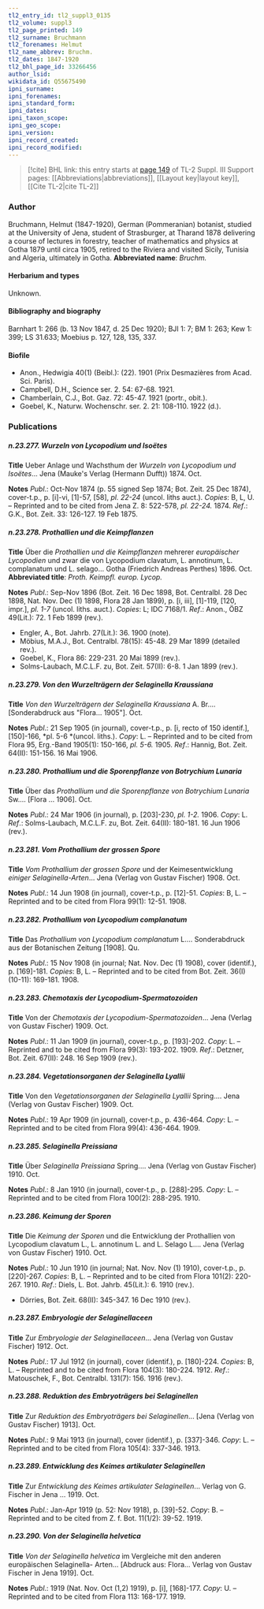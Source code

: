 ```yaml
---
tl2_entry_id: tl2_suppl3_0135
tl2_volume: suppl3
tl2_page_printed: 149
tl2_surname: Bruchmann
tl2_forenames: Helmut
tl2_name_abbrev: Bruchm.
tl2_dates: 1847-1920
tl2_bhl_page_id: 33266456
author_lsid: 
wikidata_id: Q55675490
ipni_surname: 
ipni_forenames: 
ipni_standard_form: 
ipni_dates: 
ipni_taxon_scope: 
ipni_geo_scope: 
ipni_version: 
ipni_record_created: 
ipni_record_modified:
---
```


> [!cite] BHL link: this entry starts at [page 149](https://www.biodiversitylibrary.org/page/33266456) of TL-2 Suppl. III
> Support pages: [[Abbreviations|abbreviations]], [[Layout key|layout key]], [[Cite TL-2|cite TL-2]]

### Author

Bruchmann, Helmut (1847-1920), German (Pommeranian) botanist, studied at the University of Jena, student of Strasburger, at Tharand 1878 delivering a course of lectures in forestry, teacher of mathematics and physics at Gotha 1879 until circa 1905, retired to the Riviera and visited Sicily, Tunisia and Algeria, ultimately in Gotha. 
**Abbreviated name**: *Bruchm.*

#### Herbarium and types

Unknown.

#### Bibliography and biography

Barnhart 1: 266 (b. 13 Nov 1847, d. 25 Dec 1920); BJI 1: 7; BM 1: 263; Kew 1: 399; LS 31.633; Moebius p. 127, 128, 135, 337.

#### Biofile

- Anon., Hedwigia 40(1) (Beibl.): (22). 1901 (Prix Desmazières from Acad. Sci. Paris).
- Campbell, D.H., Science ser. 2. 54: 67-68. 1921.
- Chamberlain, C.J., Bot. Gaz. 72: 45-47. 1921 (portr., obit.).
- Goebel, K., Naturw. Wochenschr. ser. 2. 21: 108-110. 1922 (d.).

### Publications

##### n.23.277. Wurzeln von Lycopodium und Isoëtes

**Title**
Ueber Anlage und Wachsthum der *Wurzeln von Lycopodium und Isoëtes*... Jena (Mauke's Verlag (Hermann Dufft)) 1874. Oct.

**Notes**
*Publ*.: Oct-Nov 1874 (p. 55 signed Sep 1874; Bot. Zeit. 25 Dec 1874), cover-t.p., p. \[i\]-vi, \[1\]-57, \[58\], *pl. 22-24* (uncol. liths auct.). *Copies*: B, L, U. – Reprinted and to be cited from Jena Z. 8: 522-578, *pl. 22-24.* 1874.
*Ref*.: G.K., Bot. Zeit. 33: 126-127. 19 Feb 1875.

##### n.23.278. Prothallien und die Keimpflanzen

**Title**
Über die *Prothallien und die Keimpflanzen* mehrerer *europäischer Lycopodien* und zwar die von Lycopodium clavatum, L. annotinum, L. complanatum und L. selago... Gotha (Friedrich Andreas Perthes) 1896. Oct.
**Abbreviated title**: *Proth. Keimpfl. europ. Lycop.*

**Notes**
*Publ*.: Sep-Nov 1896 (Bot. Zeit. 16 Dec 1898, Bot. Centralbl. 28 Dec 1898, Nat. Nov. Dec (1) 1898, Flora 28 Jan 1899), p. \[i, iii\], \[1\]-119, \[120, impr.\], *pl. 1-7* (uncol. liths. auct.).
*Copies*: L; IDC 7168/1.
*Ref*.: Anon., ÖBZ 49(Lit.): 72. 1 Feb 1899 (rev.).
- Engler, A., Bot. Jahrb. 27(Lit.): 36. 1900 (note).
- Möbius, M.A.J., Bot. Centralbl. 78(15): 45-48. 29 Mar 1899 (detailed rev.).
- Goebel, K., Flora 86: 229-231. 20 Mai 1899 (rev.).
- Solms-Laubach, M.C.L.F. zu, Bot. Zeit. 57(II): 6-8. 1 Jan 1899 (rev.).

##### n.23.279. Von den Wurzelträgern der Selaginella Kraussiana

**Title**
*Von den Wurzelträgern der Selaginella Kraussiana* A. Br.... \[Sonderabdruck aus "Flora... 1905"\]. Oct.

**Notes**
*Publ*.: 21 Sep 1905 (in journal), cover-t.p., p. \[i, recto of 150 identif.\], \[150\]-166, *pl. 5-6 *(uncol. liths.). *Copy*: L. – Reprinted and to be cited from Flora 95, Erg.-Band 1905(1): 150-166, *pl. 5-6.* 1905.
*Ref*.: Hannig, Bot. Zeit. 64(II): 151-156. 16 Mai 1906.

##### n.23.280. Prothallium und die Sporenpflanze von Botrychium Lunaria

**Title**
Über das *Prothallium und die Sporenpflanze von Botrychium Lunaria* Sw.... \[Flora ... 1906\]. Oct.

**Notes**
*Publ*.: 24 Mar 1906 (in journal), p. \[203\]-230, *pl. 1-2.* 1906. *Copy*: L.
*Ref*.: Solms-Laubach, M.C.L.F. zu, Bot. Zeit. 64(II): 180-181. 16 Jun 1906 (rev.).

##### n.23.281. Vom Prothallium der grossen Spore

**Title**
*Vom Prothallium der grossen Spore* und der Keimesentwicklung *einiger Selaginella-Arten*... Jena (Verlag von Gustav Fischer) 1908. Oct.

**Notes**
*Publ*.: 14 Jun 1908 (in journal), cover-t.p., p. \[12\]-51. *Copies*: B, L. – Reprinted and to be cited from Flora 99(1): 12-51. 1908.

##### n.23.282. Prothallium von Lycopodium complanatum

**Title**
Das *Prothallium von Lycopodium complanatum* L.... Sonderabdruck aus der Botanischen Zeitung \[1908\]. Qu.

**Notes**
*Publ*.: 15 Nov 1908 (in journal; Nat. Nov. Dec (1) 1908), cover (identif.), p. \[169\]-181.
*Copies*: B, L. – Reprinted and to be cited from Bot. Zeit. 36(I) (10-11): 169-181. 1908.

##### n.23.283. Chemotaxis der Lycopodium-Spermatozoiden

**Title**
Von der *Chemotaxis der Lycopodium-Spermatozoiden*... Jena (Verlag von Gustav Fischer) 1909. Oct.

**Notes**
*Publ*.: 11 Jan 1909 (in journal), cover-t.p., p. \[193\]-202. *Copy*: L. – Reprinted and to be cited from Flora 99(3): 193-202. 1909.
*Ref*.: Detzner, Bot. Zeit. 67(II): 248. 16 Sep 1909 (rev.).

##### n.23.284. Vegetationsorganen der Selaginella Lyallii

**Title**
Von den *Vegetationsorganen der Selaginella Lyallii* Spring.... Jena (Verlag von Gustav Fischer) 1909. Oct.

**Notes**
*Publ*.: 19 Apr 1909 (in journal), cover-t.p., p. 436-464. *Copy*: L. – Reprinted and to be cited from Flora 99(4): 436-464. 1909.

##### n.23.285. Selaginella Preissiana

**Title**
Über *Selaginella Preissiana* Spring.... Jena (Verlag von Gustav Fischer) 1910. Oct.

**Notes**
*Publ*.: 8 Jan 1910 (in journal), cover-t.p., p. \[288\]-295. *Copy*: L. – Reprinted and to be cited from Flora 100(2): 288-295. 1910.

##### n.23.286. Keimung der Sporen

**Title**
Die *Keimung der Sporen* und die Entwicklung der Prothallien von Lycopodium clavatum L., L. annotinum L. and L. Selago L.... Jena (Verlag von Gustav Fischer) 1910. Oct.

**Notes**
*Publ*.: 10 Jun 1910 (in journal; Nat. Nov. Nov (1) 1910), cover-t.p., p. \[220\]-267. *Copies*: B, L. – Reprinted and to be cited from Flora 101(2): 220-267. 1910.
*Ref*.: Diels, L. Bot. Jahrb. 45(Lit.): 6. 1910 (rev.).
- Dörries, Bot. Zeit. 68(II): 345-347. 16 Dec 1910 (rev.).

##### n.23.287. Embryologie der Selaginellaceen

**Title**
Zur *Embryologie der Selaginellaceen*... Jena (Verlag von Gustav Fischer) 1912. Oct.

**Notes**
*Publ*.: 17 Jul 1912 (in journal), cover (identif.), p. \[180\]-224. *Copies*: B, L. – Reprinted and to be cited from Flora 104(3): 180-224. 1912.
*Ref*.: Matouschek, F., Bot. Centralbl. 131(7): 156. 1916 (rev.).

##### n.23.288. Reduktion des Embryoträgers bei Selaginellen

**Title**
Zur *Reduktion des Embryoträgers bei Selaginellen*... \[Jena (Verlag von Gustav Fischer) 1913\]. Oct.

**Notes**
*Publ*.: 9 Mai 1913 (in journal), cover (identif.), p. \[337\]-346. *Copy*: L. – Reprinted and to be cited from Flora 105(4): 337-346. 1913.

##### n.23.289. Entwicklung des Keimes artikulater Selaginellen

**Title**
Zur *Entwicklung des Keimes artikulater Selaginellen*... Verlag von G. Fischer in Jena ... 1919. Oct.

**Notes**
*Publ*.: Jan-Apr 1919 (p. 52: Nov 1918), p. \[39\]-52. *Copy*: B. – Reprinted and to be cited from Z. f. Bot. 11(1/2): 39-52. 1919.

##### n.23.290. Von der Selaginella helvetica

**Title**
*Von der Selaginella helvetica* im Vergleiche mit den anderen europäischen Selaginella- Arten... \[Abdruck aus: Flora... Verlag von Gustav Fischer in Jena 1919\]. Oct.

**Notes**
*Publ*.: 1919 (Nat. Nov. Oct (1,2) 1919), p. \[i\], \[168\]-177. *Copy*: U. – Reprinted and to be cited from Flora 113: 168-177. 1919.

